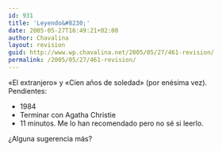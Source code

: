 ```yaml
---
id: 931
title: 'Leyendo&#8230;'
date: 2005-05-27T16:49:21+02:00
author: Chavalina
layout: revision
guid: http://www.wp.chavalina.net/2005/05/27/461-revision/
permalink: /2005/05/27/461-revision/
---
```

«El extranjero» y «Cien a&ntilde;os de soledad» (por en&eacute;sima vez).  
Pendientes:

  * 1984
  * Terminar con Agatha Christie
  * 11 minutos. Me lo han recomendado pero no s&eacute; si leerlo.

&iquest;Alguna sugerencia m&aacute;s?
